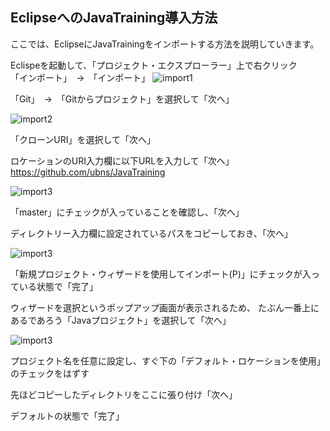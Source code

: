 ## EclipseへのJavaTraining導入方法
ここでは、EclipseにJavaTrainingをインポートする方法を説明していきます。

Eclispeを起動して、「プロジェクト・エクスプローラー」上で右クリック  
「インポート」　→　「インポート」
![import1](https://user-images.githubusercontent.com/32017808/39233695-1d079026-48ac-11e8-820f-de9babc70828.png)

「Git」　→　「Gitからプロジェクト」を選択して「次へ」

![import2](https://user-images.githubusercontent.com/32017808/39235120-01e9c4d6-48b0-11e8-9b6f-ce992952072b.png)

「クローンURI」を選択して「次へ」


ロケーションのURI入力欄に以下URLを入力して「次へ」  
<https://github.com/ubns/JavaTraining>

![import3](https://user-images.githubusercontent.com/32017808/39235187-319d3500-48b0-11e8-97f1-b1899d2d9f73.png)


「master」にチェックが入っていることを確認し、「次へ」


ディレクトリー入力欄に設定されているパスをコピーしておき、「次へ」

![import3](https://user-images.githubusercontent.com/32017808/39235307-85a93cb6-48b0-11e8-947a-6ec61dfb98b1.png)


「新規プロジェクト・ウィザードを使用してインポート(P)」にチェックが入っている状態で「完了」

ウィザードを選択というポップアップ画面が表示されるため、
たぶん一番上にあるであろう「Javaプロジェクト」を選択して「次へ」

![import3](https://user-images.githubusercontent.com/32017808/39235340-9a71cac8-48b0-11e8-8a24-7283cdaefed0.png)


プロジェクト名を任意に設定し、すぐ下の「デフォルト・ロケーションを使用」のチェックをはずす

先ほどコピーしたディレクトリをここに張り付け「次へ」


デフォルトの状態で「完了」